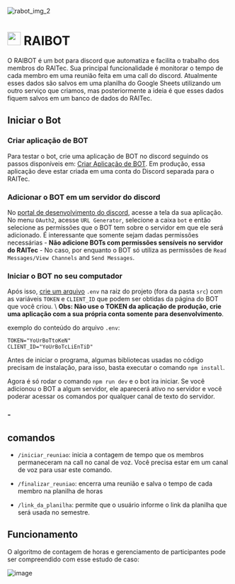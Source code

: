 ![rabot_img_2](https://github.com/ismaellimarocha23/raibot/assets/39030764/13461ef5-38b0-40a7-8ceb-49af212421f9)

# <img src="https://github.com/ismaellimarocha23/raibot/assets/39030764/389a6690-1c26-4483-97b9-aefa56a41943" width="30"> RAIBOT

O RAIBOT é um bot para discord que automatiza e facilita o trabalho dos membros do RAITec. Sua principal funcionalidade é monitorar o tempo de cada membro em uma reunião feita em uma call do discord. Atualmente esses dados são salvos em uma planilha do Google Sheets utilizando um outro serviço que criamos, mas posteriormente a ideia é que esses dados fiquem salvos em um banco de dados do RAITec.

## Iniciar o Bot
### Criar aplicação de BOT
Para testar o bot, crie uma aplicação de BOT no discord seguindo os passos disponíveis em: [Criar Aplicação de BOT](https://discordjs.guide/preparations/setting-up-a-bot-application.html#creating-your-bot). Em produção, essa aplicação deve estar criada em uma conta do Discord separada para o RAITec.

### Adicionar o BOT em um servidor do discord
No [portal de desenvolvimento do discord](https://discord.com/developers/applications), acesse a tela da sua aplicação. No menu `OAuth2`, acesse `URL Generator`, selecione a caixa `bot` e então selecione as permissões que o BOT tem sobre o servidor em que ele será adicionado. É interessante que somente sejam dadas permissões necessárias - **Não adicione BOTs com permissões sensíveis no servidor do RAITec** - No caso, por enquanto o BOT só utiliza as permissões de `Read Messages/View Channels` and `Send Messages`.

### Iniciar o BOT no seu computador
Após isso, [crie um arquivo](https://discordjs.guide/creating-your-bot/#using-dotenv) `.env` na raiz do projeto (fora da pasta `src`) com as variáveis `TOKEN` e `CLIENT_ID` que podem ser obtidas da página do BOT que você criou. \\
**Obs: Não use o TOKEN da aplicação de produção, crie uma aplicação com a sua própria conta somente para desenvolvimento**.

exemplo do conteúdo do arquivo `.env`:

```
TOKEN="YoUrBoTtoKeN"
CLIENT_ID="YoUrBoTcLiEnTiD"
```
Antes de iniciar o programa, algumas bibliotecas usadas no código precisam de instalação, para isso, basta executar o comando `npm install`.

Agora é só rodar o comando `npm run dev` e o bot ira iniciar. Se você adicionou o BOT a algum servidor, ele aparecerá ativo no servidor e você poderar acessar os comandos por qualquer canal de texto do servidor.

### - 
## comandos

-   `/iniciar_reuniao`: inicia a contagem de tempo que os membros permaneceram na call no canal de voz. Você precisa estar em um canal de voz para usar este comando.

-   `/finalizar_reuniao`: encerra uma reunião e salva o tempo de cada membro na planilha de horas

-   `/link_da_planilha`: permite que o usuário informe o link da planilha que será usada no semestre.

## Funcionamento

O algoritmo de contagem de horas e gerenciamento de participantes pode ser compreendido com esse estudo de caso:

![image](https://github.com/ismaellimarocha23/raibot/assets/39030764/092a8cfd-5f48-43a7-b078-bf9a0502275b)
